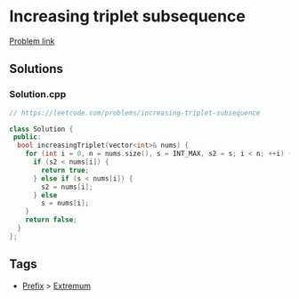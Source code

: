 # Increasing triplet subsequence

[Problem link](https://leetcode.com/problems/increasing-triplet-subsequence)

## Solutions


### Solution.cpp
```cpp
// https://leetcode.com/problems/increasing-triplet-subsequence

class Solution {
 public:
  bool increasingTriplet(vector<int>& nums) {
    for (int i = 0, n = nums.size(), s = INT_MAX, s2 = s; i < n; ++i) {
      if (s2 < nums[i]) {
        return true;
      } else if (s < nums[i]) {
        s2 = nums[i];
      } else
        s = nums[i];
    }
    return false;
  }
};
```
## Tags

* [Prefix](/Collections/prefix.md#prefix) > [Extremum](/Collections/prefix.md#extremum)

